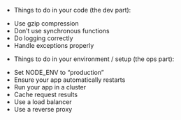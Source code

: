 - Things to do in your code (the dev part):

* Use gzip compression
* Don’t use synchronous functions
* Do logging correctly
* Handle exceptions properly

- Things to do in your environment / setup (the ops part):

* Set NODE_ENV to “production”
* Ensure your app automatically restarts
* Run your app in a cluster
* Cache request results
* Use a load balancer
* Use a reverse proxy
